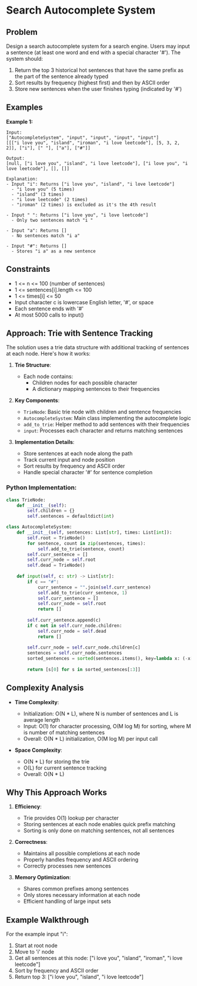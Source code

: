 # Search Autocomplete System

## Problem

Design a search autocomplete system for a search engine. Users may input a sentence (at least one word and end with a special character '#'). The system should:

1. Return the top 3 historical hot sentences that have the same prefix as the part of the sentence already typed
2. Sort results by frequency (highest first) and then by ASCII order
3. Store new sentences when the user finishes typing (indicated by '#')

## Examples

**Example 1:**
```
Input:
["AutocompleteSystem", "input", "input", "input", "input"]
[[["i love you", "island", "iroman", "i love leetcode"], [5, 3, 2, 2]], ["i"], [" "], ["a"], ["#"]]

Output:
[null, ["i love you", "island", "i love leetcode"], ["i love you", "i love leetcode"], [], []]

Explanation:
- Input "i": Returns ["i love you", "island", "i love leetcode"]
  - "i love you" (5 times)
  - "island" (3 times)
  - "i love leetcode" (2 times)
  - "iroman" (2 times) is excluded as it's the 4th result

- Input " ": Returns ["i love you", "i love leetcode"]
  - Only two sentences match "i "

- Input "a": Returns []
  - No sentences match "i a"

- Input "#": Returns []
  - Stores "i a" as a new sentence
```

## Constraints

- 1 <= n <= 100 (number of sentences)
- 1 <= sentences[i].length <= 100
- 1 <= times[i] <= 50
- Input character c is lowercase English letter, '#', or space
- Each sentence ends with '#'
- At most 5000 calls to input()

## Approach: Trie with Sentence Tracking

The solution uses a trie data structure with additional tracking of sentences at each node. Here's how it works:

1. **Trie Structure**:
   - Each node contains:
     - Children nodes for each possible character
     - A dictionary mapping sentences to their frequencies

2. **Key Components**:
   - `TrieNode`: Basic trie node with children and sentence frequencies
   - `AutocompleteSystem`: Main class implementing the autocomplete logic
   - `add_to_trie`: Helper method to add sentences with their frequencies
   - `input`: Processes each character and returns matching sentences

3. **Implementation Details**:
   - Store sentences at each node along the path
   - Track current input and node position
   - Sort results by frequency and ASCII order
   - Handle special character '#' for sentence completion

### Python Implementation:

```python
class TrieNode:
    def __init__(self):
        self.children = {}
        self.sentences = defaultdict(int)

class AutocompleteSystem:
    def __init__(self, sentences: List[str], times: List[int]):
        self.root = TrieNode()
        for sentence, count in zip(sentences, times):
            self.add_to_trie(sentence, count)
        self.curr_sentence = []
        self.curr_node = self.root
        self.dead = TrieNode()
        
    def input(self, c: str) -> List[str]:
        if c == "#":
            curr_sentence = "".join(self.curr_sentence)
            self.add_to_trie(curr_sentence, 1)
            self.curr_sentence = []
            self.curr_node = self.root
            return []
        
        self.curr_sentence.append(c)
        if c not in self.curr_node.children:
            self.curr_node = self.dead
            return []
        
        self.curr_node = self.curr_node.children[c]
        sentences = self.curr_node.sentences
        sorted_sentences = sorted(sentences.items(), key=lambda x: (-x[1], x[0]))
        
        return [s[0] for s in sorted_sentences[:3]]
```

## Complexity Analysis

- **Time Complexity**:
  - Initialization: O(N * L), where N is number of sentences and L is average length
  - Input: O(1) for character processing, O(M log M) for sorting, where M is number of matching sentences
  - Overall: O(N * L) initialization, O(M log M) per input call

- **Space Complexity**:
  - O(N * L) for storing the trie
  - O(L) for current sentence tracking
  - Overall: O(N * L)

## Why This Approach Works

1. **Efficiency**:
   - Trie provides O(1) lookup per character
   - Storing sentences at each node enables quick prefix matching
   - Sorting is only done on matching sentences, not all sentences

2. **Correctness**:
   - Maintains all possible completions at each node
   - Properly handles frequency and ASCII ordering
   - Correctly processes new sentences

3. **Memory Optimization**:
   - Shares common prefixes among sentences
   - Only stores necessary information at each node
   - Efficient handling of large input sets

## Example Walkthrough

For the example input "i":
1. Start at root node
2. Move to 'i' node
3. Get all sentences at this node: ["i love you", "island", "iroman", "i love leetcode"]
4. Sort by frequency and ASCII order
5. Return top 3: ["i love you", "island", "i love leetcode"] 